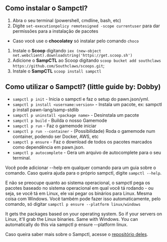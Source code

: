 ## Como instalar o Sampctl?

1. Abra o seu terminal (powershell, cmdline, bash, etc)
2. Digite `set-executionpolicy remotesigned -scope currentuser` para dar permissões para a instalação de pacotes

- Caso você use o **chocolatey** só instalar pelo comando `choco`
1. Instale o **Scoop** digitando `iex (new-object net.webclient).downloadstring('https://get.scoop.sh')`
2. Adicione o **SampCTL** ao Scoop digitando `scoop bucket add southclaws https://github.com/Southclaws/scoops.git`;
3. Instale o **SampCTL** `scoop install sampctl`

## Como utilizar o Sampctl? (little guide by: Dobby)


- `sampctl p init` - Inicia o sampctl e faz o setup do pawn.json/yml.
- `sampctl p install <username:version>` - Instala um pacote, ex: sampctl p install pawn-lang/samp-stdlib
- `sampctl p uninstall <package name>` - Desinstala um pacote
- `sampctl p build` - Builda o nosso Gamemode
- `sampctl p run` - Faz o gamemode iniciar
- `sampctl p run --container` - (Possibilidade) Roda o gamemode num container, podendo ser Docker, AWS, etc
- `sampctl p ensure` - Faz o download de todos os pacotes marcados como dependência em pawn.json.
- `sampctl p autocomplete` - Gera um arquivo de autocomplete para o seu terminal. 


Você pode adicionar --help em qualquer comando para um guia sobre o comando. Caso queira ajuda para o próprio sampctl, digite `sampctl --help`.


E não se preocupe quanto ao sistema operacional, o sampctl pega os pacotes baseado no sistema operacional em qual você tá rodando - ou seja, se você tá em Linux, ele vai pegar os binários para Linux. Mesma coisa com Windows. Você também pode fazer isso automaticamente, pelo comando, só digitar `sampctl p ensure --platform linux/windows`


It gets the packages based on your operating system. So if your servers on Linux, it'll grab the Linux binaries. Same with Windows. You can automatically do this via sampctl p ensure --platform linux.

Caso queira saber mais sobre o Sampctl, acesse o [repositório deles](https://github.com/Southclaws/sampctl).

